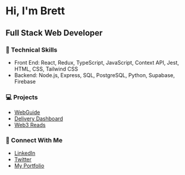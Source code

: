 # Hi, I'm Brett

## Full Stack Web Developer

### 🚀 Technical Skills
- Front End: React, Redux, TypeScript, JavaScript, Context API, Jest, HTML, CSS, Tailwind CSS
- Backend: Node.js, Express, SQL, PostgreSQL, Python, Supabase, Firebase

### 💻 Projects
- [WebGuide](https://webguide.space/)
- [Delivery Dashboard](https://delivery-dashboard.brettsmith212.repl.co/)
- [Web3 Reads](https://web3reads.netlify.app/)

### 👋 Connect With Me
- [LinkedIn](https://www.linkedin.com/in/brettsmith212/)
- [Twitter](https://twitter.com/brettsmth)
- [My Portfolio](https://webguide.space/brettsmith-portfolio)
